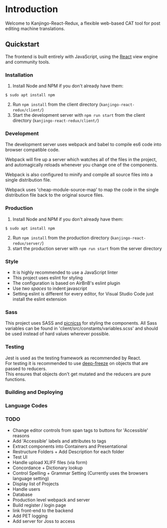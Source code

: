 # Introduction

Welcome to Kanjingo-React-Redux, a flexible web-based CAT tool for post editing machine translations.

## Quickstart

The frontend is built entirely with JavaScript, using the [React](https://github.com/reactjs) view engine and community tools.     

### Installation    

1. Install Node and NPM if you don't already have them:
  ```
  $ sudo apt install npm
  ```
2. Run `npm install` from the client directory (`kanjingo-react-redux/client/`)
3. Start the development server with `npm run start` from the client directory (`kanjingo-react-redux/client/`)

### Development

The development server uses webpack and babel to compile es6 code into browser compatible code.  

Webpack will fire up a server which watches all of the files in the project, and automagically reloads whenever you change one of the components.  

Webpack is also configured to minify and compile all source files into a single distribution file.   

Webpack uses 'cheap-module-source-map' to map the code in the single distribution file back to the original source files.

### Production

1. Install Node and NPM if you don't already have them:
  ```
  $ sudo apt install npm
  ```
2. Run `npm install` from the production directory (`kanjingo-react-redux/server/`) 
3. start the production server with `npm run start` from the server directory

### Style

* It is highly recommended to use a JavaScript linter 
* This project uses eslint for styling
* The configuration is based on AirBnB's eslint plugin
* Use *two spaces* to indent javascript
* Setting eslint is different for every editor, for Visual Studio Code just install the eslint extension

### Sass

This project uses SASS and [picnicss](https://picnicss.com) for styling the components. All Sass variables can be found in 'client/src/constants/variables.scss' and should be used instead of hard values wherever possible.  


### Testing

Jest is used as the testing framework as recommended by React.  
For testing it is recommended to use [deep-freeze](https://www.npmjs.com/package/deep-freeze) on objects that are passed to reducers.  
This ensures that objects don't get mutated and the reducers are pure functions.

### Building and Deploying

### Language Codes

### TODO
* Change editor controls from span tags to buttons for 'Accessible' reasons
* Add 'Accessible' labels and attributes to tags
* Extract components into Containers and Presentational
* Restructure Folders + Add Description for each folder
* Test UI
* Handle upload XLIFF files (via form)
* Concordance + Dictionary lookup
* Control Spelling + Grammar Setting (Currently uses the browsers language setting)
* Display list of Projects
* Handle users
* Database
* Production level webpack and server
* Build register / login page
* link front-end to the backend
* Add PET logging
* Add server for Joss to access
